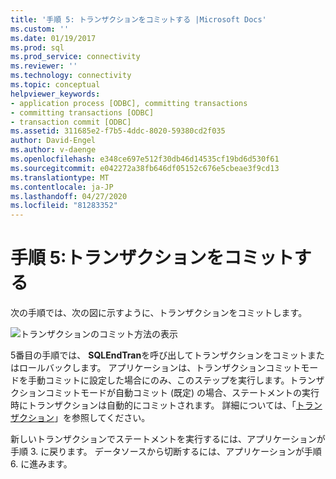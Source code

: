 ```yaml
---
title: '手順 5: トランザクションをコミットする |Microsoft Docs'
ms.custom: ''
ms.date: 01/19/2017
ms.prod: sql
ms.prod_service: connectivity
ms.reviewer: ''
ms.technology: connectivity
ms.topic: conceptual
helpviewer_keywords:
- application process [ODBC], committing transactions
- committing transactions [ODBC]
- transaction commit [ODBC]
ms.assetid: 311685e2-f7b5-4ddc-8020-59380cd2f035
author: David-Engel
ms.author: v-daenge
ms.openlocfilehash: e348ce697e512f30db46d14535cf19bd6d530f61
ms.sourcegitcommit: e042272a38fb646df05152c676e5cbeae3f9cd13
ms.translationtype: MT
ms.contentlocale: ja-JP
ms.lasthandoff: 04/27/2020
ms.locfileid: "81283352"
---
```

# <a name="step-5-commit-the-transaction"></a>手順 5:トランザクションをコミットする
次の手順では、次の図に示すように、トランザクションをコミットします。  
  
 ![トランザクションのコミット方法の表示](../../../odbc/reference/develop-app/media/pr16.gif "pr16")  
  
 5番目の手順では、 **SQLEndTran**を呼び出してトランザクションをコミットまたはロールバックします。 アプリケーションは、トランザクションコミットモードを手動コミットに設定した場合にのみ、このステップを実行します。トランザクションコミットモードが自動コミット (既定) の場合、ステートメントの実行時にトランザクションは自動的にコミットされます。 詳細については、「[トランザクション](../../../odbc/reference/develop-app/transactions-odbc.md)」を参照してください。  
  
 新しいトランザクションでステートメントを実行するには、アプリケーションが手順 3. に戻ります。 データソースから切断するには、アプリケーションが手順 6. に進みます。
